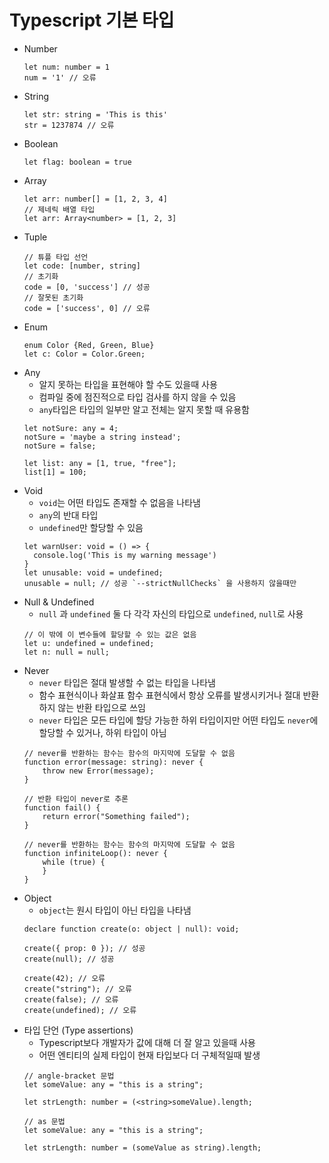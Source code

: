 # Typescript 기본 타입
- Number
  ```
  let num: number = 1
  num = '1' // 오류
  ```
- String
  ```
  let str: string = 'This is this'
  str = 1237874 // 오류
  ```
- Boolean
  ```
  let flag: boolean = true
  ```
- Array
  ```
  let arr: number[] = [1, 2, 3, 4]
  // 제네릭 배열 타입
  let arr: Array<number> = [1, 2, 3]
  ```
- Tuple
  ```
  // 튜플 타입 선언
  let code: [number, string]
  // 초기화
  code = [0, 'success'] // 성공
  // 잘못된 초기화
  code = ['success', 0] // 오류
  ```
- Enum
  ```
  enum Color {Red, Green, Blue}
  let c: Color = Color.Green;
  ```
- Any
  - 알지 못하는 타입을 표현해야 할 수도 있을때 사용
  - 컴파일 중에 점진적으로 타입 검사를 하지 않을 수 있음
  - `any`타입은 타입의 일부만 알고 전체는 알지 못할 때 유용함
  ```
  let notSure: any = 4;
  notSure = 'maybe a string instead';
  notSure = false;

  let list: any = [1, true, "free"];
  list[1] = 100;
  ```
- Void
  - `void`는 어떤 타입도 존재할 수 없음을 나타냄
  - `any`의 반대 타입
  - `undefined`만 할당할 수 있음
  ```
  let warnUser: void = () => {
    console.log('This is my warning message')
  }
  let unusable: void = undefined;
  unusable = null; // 성공 `--strictNullChecks` 을 사용하지 않을때만
  ```
- Null & Undefined
  - `null` 과 `undefined` 둘 다 각각 자신의 타입으로 `undefined`, `null`로 사용
  ```
  // 이 밖에 이 변수들에 할당할 수 있는 값은 없음
  let u: undefined = undefined;
  let n: null = null;
  ```
- Never
  - `never` 타입은 절대 발생할 수 없는 타입을 나타냄
  - 함수 표현식이나 화살표 함수 표현식에서 항상 오류를 발생시키거나 절대 반환하지 않는 반환 타입으로 쓰임
  - `never` 타입은 모든 타입에 할당 가능한 하위 타입이지만 어떤 타입도 `never`에 할당할 수 있거나, 하위 타입이 아님
  ```
  // never를 반환하는 함수는 함수의 마지막에 도달할 수 없음
  function error(message: string): never {
      throw new Error(message);
  }

  // 반환 타입이 never로 추론
  function fail() {
      return error("Something failed");
  }

  // never를 반환하는 함수는 함수의 마지막에 도달할 수 없음
  function infiniteLoop(): never {
      while (true) {
      }
  }
  ```
- Object
  - `object`는 원시 타입이 아닌 타입을 나타냄
  ```
  declare function create(o: object | null): void;

  create({ prop: 0 }); // 성공
  create(null); // 성공

  create(42); // 오류
  create("string"); // 오류
  create(false); // 오류
  create(undefined); // 오류
  ```
- 타입 단언 (Type assertions)
  - Typescript보다 개발자가 값에 대해 더 잘 알고 있을때 사용
  - 어떤 엔티티의 실제 타입이 현재 타입보다 더 구체적일때 발생
  ```
  // angle-bracket 문법
  let someValue: any = "this is a string";

  let strLength: number = (<string>someValue).length;
  
  // as 문법
  let someValue: any = "this is a string";

  let strLength: number = (someValue as string).length;
  ```